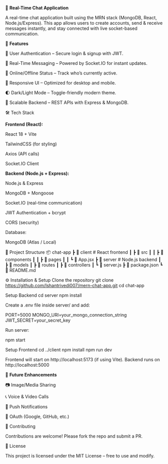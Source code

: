 💬 **Real-Time Chat Application**

A real-time chat application built using the MRN stack (MongoDB, React, Node.js/Express).
This app allows users to create accounts, send & receive messages instantly, and stay connected with live socket-based communication.

🚀 **Features**

🔐 User Authentication – Secure login & signup with JWT.

💬 Real-Time Messaging – Powered by Socket.IO for instant updates.

👤 Online/Offline Status – Track who’s currently active.

📱 Responsive UI – Optimized for desktop and mobile.

🌓 Dark/Light Mode – Toggle-friendly modern theme.

📡 Scalable Backend – REST APIs with Express & MongoDB.

🛠️ Tech Stack

**Frontend (React):**

React 18 + Vite

TailwindCSS (for styling)

Axios (API calls)

Socket.IO Client

**Backend (Node.js + Express):**

Node.js & Express

MongoDB + Mongoose

Socket.IO (real-time communication)

JWT Authentication + bcrypt

CORS (security)

Database:

MongoDB (Atlas / Local)

📂 Project Structure
📦 chat-app
 ┣ 📂 client       # React frontend
 ┃ ┣ 📂 src
 ┃ ┃ ┣ 📂 components
 ┃ ┃ ┣ 📂 pages
 ┃ ┃ ┗ 📜 App.jsx
 ┣ 📂 server       # Node.js backend
 ┃ ┣ 📂 models
 ┃ ┣ 📂 routes
 ┃ ┣ 📂 controllers
 ┃ ┗ 📜 server.js
 ┣ 📜 package.json
 ┗ 📜 README.md

⚙️ Installation & Setup
Clone the repository
git clone https://github.com/Ishantrivedi007/mern-chat-app.git
cd chat-app

Setup Backend
cd server
npm install


Create a .env file inside server/ and add:

PORT=5000
MONGO_URI=your_mongo_connection_string
JWT_SECRET=your_secret_key


Run server:

npm start

Setup Frontend
cd ../client
npm install
npm run dev


Frontend will start on http://localhost:5173
 (if using Vite).
Backend runs on http://localhost:5000

🔮 **Future Enhancements**

📷 Image/Media Sharing

📞 Voice & Video Calls

🔔 Push Notifications

🔐 OAuth (Google, GitHub, etc.)

🤝 Contributing

Contributions are welcome! Please fork the repo and submit a PR.

📜 License

This project is licensed under the MIT License – free to use and modify.
